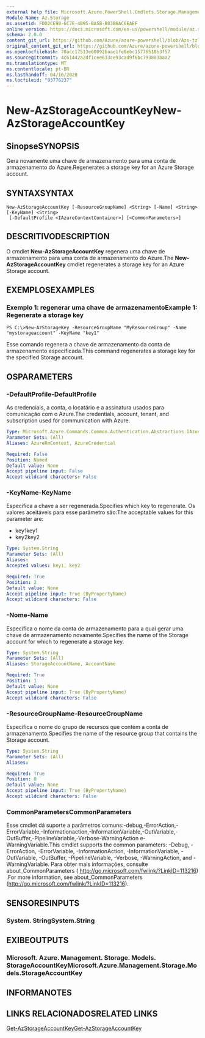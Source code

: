 ```yaml
---
external help file: Microsoft.Azure.PowerShell.Cmdlets.Storage.Management.dll-Help.xml
Module Name: Az.Storage
ms.assetid: FDD2CE98-6C7E-4B95-BA5B-B03B6AC6EAEF
online version: https://docs.microsoft.com/en-us/powershell/module/az.storage/new-azstorageaccountkey
schema: 2.0.0
content_git_url: https://github.com/Azure/azure-powershell/blob/Azs-tzl/src/Storage/Storage.Management/help/New-AzStorageAccountKey.md
original_content_git_url: https://github.com/Azure/azure-powershell/blob/Azs-tzl/src/Storage/Storage.Management/help/New-AzStorageAccountKey.md
ms.openlocfilehash: 70acc17513e60892baae1fe8ebc15776518b3f57
ms.sourcegitcommit: 4c61442a2df1cee633ce93cad9f6bc793803baa2
ms.translationtype: MT
ms.contentlocale: pt-BR
ms.lasthandoff: 04/16/2020
ms.locfileid: "93776237"
---
```

# <span data-ttu-id="411c0-101">New-AzStorageAccountKey</span><span class="sxs-lookup"><span data-stu-id="411c0-101">New-AzStorageAccountKey</span></span>

## <span data-ttu-id="411c0-102">Sinopse</span><span class="sxs-lookup"><span data-stu-id="411c0-102">SYNOPSIS</span></span>
<span data-ttu-id="411c0-103">Gera novamente uma chave de armazenamento para uma conta de armazenamento do Azure.</span><span class="sxs-lookup"><span data-stu-id="411c0-103">Regenerates a storage key for an Azure Storage account.</span></span>

## <span data-ttu-id="411c0-104">SYNTAX</span><span class="sxs-lookup"><span data-stu-id="411c0-104">SYNTAX</span></span>

```
New-AzStorageAccountKey [-ResourceGroupName] <String> [-Name] <String> [-KeyName] <String>
 [-DefaultProfile <IAzureContextContainer>] [<CommonParameters>]
```

## <span data-ttu-id="411c0-105">DESCRITIVO</span><span class="sxs-lookup"><span data-stu-id="411c0-105">DESCRIPTION</span></span>
<span data-ttu-id="411c0-106">O cmdlet **New-AzStorageAccountKey** regenera uma chave de armazenamento para uma conta de armazenamento do Azure.</span><span class="sxs-lookup"><span data-stu-id="411c0-106">The **New-AzStorageAccountKey** cmdlet regenerates a storage key for an Azure Storage account.</span></span>

## <span data-ttu-id="411c0-107">EXEMPLOS</span><span class="sxs-lookup"><span data-stu-id="411c0-107">EXAMPLES</span></span>

### <span data-ttu-id="411c0-108">Exemplo 1: regenerar uma chave de armazenamento</span><span class="sxs-lookup"><span data-stu-id="411c0-108">Example 1: Regenerate a storage key</span></span>
```
PS C:\>New-AzStorageKey -ResourceGroupName "MyResourceGroup" -Name "mystorageaccount" -KeyName "key1"
```

<span data-ttu-id="411c0-109">Esse comando regenera a chave de armazenamento da conta de armazenamento especificada.</span><span class="sxs-lookup"><span data-stu-id="411c0-109">This command regenerates a storage key for the specified Storage account.</span></span>

## <span data-ttu-id="411c0-110">OS</span><span class="sxs-lookup"><span data-stu-id="411c0-110">PARAMETERS</span></span>

### <span data-ttu-id="411c0-111">-DefaultProfile</span><span class="sxs-lookup"><span data-stu-id="411c0-111">-DefaultProfile</span></span>
<span data-ttu-id="411c0-112">As credenciais, a conta, o locatário e a assinatura usados para comunicação com o Azure.</span><span class="sxs-lookup"><span data-stu-id="411c0-112">The credentials, account, tenant, and subscription used for communication with Azure.</span></span>

```yaml
Type: Microsoft.Azure.Commands.Common.Authentication.Abstractions.IAzureContextContainer
Parameter Sets: (All)
Aliases: AzureRmContext, AzureCredential

Required: False
Position: Named
Default value: None
Accept pipeline input: False
Accept wildcard characters: False
```

### <span data-ttu-id="411c0-113">-KeyName</span><span class="sxs-lookup"><span data-stu-id="411c0-113">-KeyName</span></span>
<span data-ttu-id="411c0-114">Especifica a chave a ser regenerada.</span><span class="sxs-lookup"><span data-stu-id="411c0-114">Specifies which key to regenerate.</span></span>
<span data-ttu-id="411c0-115">Os valores aceitáveis para esse parâmetro são:</span><span class="sxs-lookup"><span data-stu-id="411c0-115">The acceptable values for this parameter are:</span></span>
- <span data-ttu-id="411c0-116">key1</span><span class="sxs-lookup"><span data-stu-id="411c0-116">key1</span></span>
- <span data-ttu-id="411c0-117">key2</span><span class="sxs-lookup"><span data-stu-id="411c0-117">key2</span></span>

```yaml
Type: System.String
Parameter Sets: (All)
Aliases:
Accepted values: key1, key2

Required: True
Position: 2
Default value: None
Accept pipeline input: True (ByPropertyName)
Accept wildcard characters: False
```

### <span data-ttu-id="411c0-118">-Nome</span><span class="sxs-lookup"><span data-stu-id="411c0-118">-Name</span></span>
<span data-ttu-id="411c0-119">Especifica o nome da conta de armazenamento para a qual gerar uma chave de armazenamento novamente.</span><span class="sxs-lookup"><span data-stu-id="411c0-119">Specifies the name of the Storage account for which to regenerate a storage key.</span></span>

```yaml
Type: System.String
Parameter Sets: (All)
Aliases: StorageAccountName, AccountName

Required: True
Position: 1
Default value: None
Accept pipeline input: True (ByPropertyName)
Accept wildcard characters: False
```

### <span data-ttu-id="411c0-120">-ResourceGroupName</span><span class="sxs-lookup"><span data-stu-id="411c0-120">-ResourceGroupName</span></span>
<span data-ttu-id="411c0-121">Especifica o nome do grupo de recursos que contém a conta de armazenamento.</span><span class="sxs-lookup"><span data-stu-id="411c0-121">Specifies the name of the resource group that contains the Storage account.</span></span>

```yaml
Type: System.String
Parameter Sets: (All)
Aliases:

Required: True
Position: 0
Default value: None
Accept pipeline input: True (ByPropertyName)
Accept wildcard characters: False
```

### <span data-ttu-id="411c0-122">CommonParameters</span><span class="sxs-lookup"><span data-stu-id="411c0-122">CommonParameters</span></span>
<span data-ttu-id="411c0-123">Esse cmdlet dá suporte a parâmetros comuns:-debug,-ErrorAction,-ErrorVariable,-Informationaction,-InformationVariable,-OutVariable,-OutBuffer,-PipelineVariable,-Verbose-WarningAction e-WarningVariable.</span><span class="sxs-lookup"><span data-stu-id="411c0-123">This cmdlet supports the common parameters: -Debug, -ErrorAction, -ErrorVariable, -InformationAction, -InformationVariable, -OutVariable, -OutBuffer, -PipelineVariable, -Verbose, -WarningAction, and -WarningVariable.</span></span> <span data-ttu-id="411c0-124">Para obter mais informações, consulte about_CommonParameters ( http://go.microsoft.com/fwlink/?LinkID=113216) .</span><span class="sxs-lookup"><span data-stu-id="411c0-124">For more information, see about_CommonParameters (http://go.microsoft.com/fwlink/?LinkID=113216).</span></span>

## <span data-ttu-id="411c0-125">SENSORES</span><span class="sxs-lookup"><span data-stu-id="411c0-125">INPUTS</span></span>

### <span data-ttu-id="411c0-126">System. String</span><span class="sxs-lookup"><span data-stu-id="411c0-126">System.String</span></span>

## <span data-ttu-id="411c0-127">EXIBE</span><span class="sxs-lookup"><span data-stu-id="411c0-127">OUTPUTS</span></span>

### <span data-ttu-id="411c0-128">Microsoft. Azure. Management. Storage. Models. StorageAccountKey</span><span class="sxs-lookup"><span data-stu-id="411c0-128">Microsoft.Azure.Management.Storage.Models.StorageAccountKey</span></span>

## <span data-ttu-id="411c0-129">INFORMA</span><span class="sxs-lookup"><span data-stu-id="411c0-129">NOTES</span></span>

## <span data-ttu-id="411c0-130">LINKS RELACIONADOS</span><span class="sxs-lookup"><span data-stu-id="411c0-130">RELATED LINKS</span></span>

[<span data-ttu-id="411c0-131">Get-AzStorageAccountKey</span><span class="sxs-lookup"><span data-stu-id="411c0-131">Get-AzStorageAccountKey</span></span>](./Get-AzStorageAccountKey.md)
